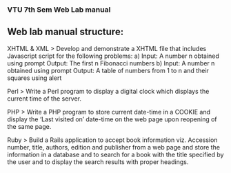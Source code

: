 ### VTU 7th Sem Web Lab manual

## Web lab manual structure:

XHTML & XML
    > Develop and demonstrate a XHTML file that includes Javascript script for the following problems:
     a) Input: A number n obtained using prompt Output: The first n Fibonacci numbers
     b) Input: A number n obtained using prompt Output: A table of numbers from 1 to
        n and their squares using alert

Perl
    > Write a Perl program to display a digital clock which displays the current time of the server.

PHP
    > Write a PHP program to store current date-time in a COOKIE and display the ‘Last visited on’ date-time on the web page upon reopening of the same page.

Ruby
    > Build a Rails application to accept book information viz. Accession number, title, authors, edition and publisher from a web page and store the information in a database and to search for a book with the title specified by the user and to display the search results with proper headings.
